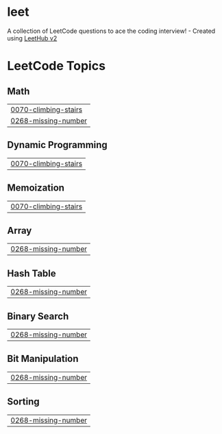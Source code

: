 # leet
A collection of LeetCode questions to ace the coding interview! - Created using [LeetHub v2](https://github.com/arunbhardwaj/LeetHub-2.0)

<!---LeetCode Topics Start-->
# LeetCode Topics
## Math
|  |
| ------- |
| [0070-climbing-stairs](https://github.com/Lahari-v/leet/tree/master/0070-climbing-stairs) |
| [0268-missing-number](https://github.com/Lahari-v/leet/tree/master/0268-missing-number) |
## Dynamic Programming
|  |
| ------- |
| [0070-climbing-stairs](https://github.com/Lahari-v/leet/tree/master/0070-climbing-stairs) |
## Memoization
|  |
| ------- |
| [0070-climbing-stairs](https://github.com/Lahari-v/leet/tree/master/0070-climbing-stairs) |
## Array
|  |
| ------- |
| [0268-missing-number](https://github.com/Lahari-v/leet/tree/master/0268-missing-number) |
## Hash Table
|  |
| ------- |
| [0268-missing-number](https://github.com/Lahari-v/leet/tree/master/0268-missing-number) |
## Binary Search
|  |
| ------- |
| [0268-missing-number](https://github.com/Lahari-v/leet/tree/master/0268-missing-number) |
## Bit Manipulation
|  |
| ------- |
| [0268-missing-number](https://github.com/Lahari-v/leet/tree/master/0268-missing-number) |
## Sorting
|  |
| ------- |
| [0268-missing-number](https://github.com/Lahari-v/leet/tree/master/0268-missing-number) |
<!---LeetCode Topics End-->